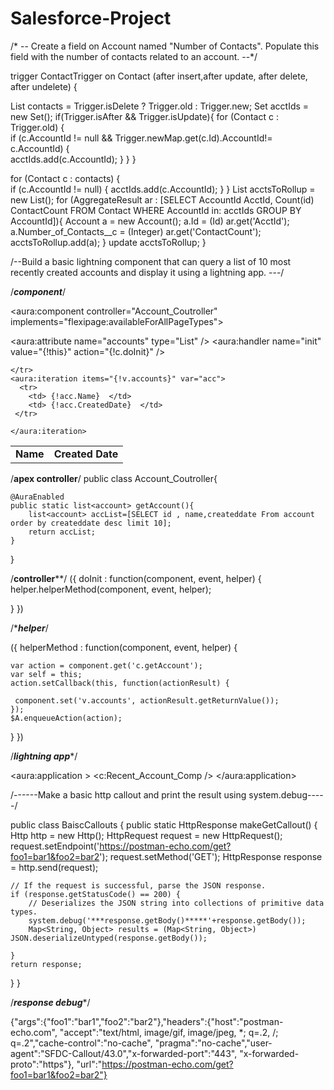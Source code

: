 # Salesforce-Project

/* -- Create a field on Account named "Number of Contacts". Populate this field with the number of contacts related to an account. --*/

trigger ContactTrigger on Contact (after insert,after update, after delete, after undelete) {

List<Contact> contacts = Trigger.isDelete ? Trigger.old : Trigger.new;
Set<Id> acctIds = new Set<Id>();
if(Trigger.isAfter && Trigger.isUpdate){
     for (Contact c : Trigger.old) {     
        if (c.AccountId != null && Trigger.newMap.get(c.Id).AccountId!= c.AccountId) {                
            acctIds.add(c.AccountId);
        }
     }
}

for (Contact c : contacts) {     
    if (c.AccountId != null) {
        acctIds.add(c.AccountId);
    }
}
List<Account> acctsToRollup = new List<Account>();
for (AggregateResult ar : [SELECT AccountId AcctId, Count(id) ContactCount FROM Contact WHERE AccountId in: acctIds GROUP BY AccountId]){
    Account a = new Account();
    a.Id = (Id) ar.get('AcctId'); 
    a.Number_of_Contacts__c   = (Integer) ar.get('ContactCount');
    acctsToRollup.add(a);
}
update acctsToRollup;
}

/--Build a basic lightning component that can query a list of 10 most recently created accounts and display it using a lightning app. ---/

/***component***/

<aura:component controller="Account_Coutroller" implements="flexipage:availableForAllPageTypes">

<aura:attribute name="accounts" type="List" />
<aura:handler name="init" value="{!this}" action="{!c.doInit}" /> 
<table>    
    <tr>
        <td>
            <b>Name</b>
        </td>
        <td>
            <b>Created Date</b>
        </td>
       
    </tr>
    <aura:iteration items="{!v.accounts}" var="acc">
      <tr>
        <td> {!acc.Name}  </td>
        <td> {!acc.CreatedDate}  </td>
     </tr>

    </aura:iteration>
</table>
</aura:component>

/****apex controller****/
public class Account_Coutroller{
    
    @AuraEnabled
    public static list<account> getAccount(){
        list<account> accList=[SELECT id , name,createddate From account order by createddate desc limit 10];
        return accList;
    }

}


/******controller********/
({ doInit : function(component, event, helper) { helper.helperMethod(component, event, helper);

}
})

/****helper***/

({ helperMethod : function(component, event, helper) {

    var action = component.get('c.getAccount');
    var self = this;
    action.setCallback(this, function(actionResult) {
       
     component.set('v.accounts', actionResult.getReturnValue());
    });
    $A.enqueueAction(action);
    
   	
}
})

/***lightning app****/

<aura:application > <c:Recent_Account_Comp /> </aura:application>

/------Make a basic http callout and print the result using system.debug-----/

public class BaiscCallouts { 
public static HttpResponse makeGetCallout() {
     Http http = new Http(); 
     HttpRequest request = new HttpRequest(); 
     request.setEndpoint('https://postman-echo.com/get?foo1=bar1&foo2=bar2'); 
     request.setMethod('GET'); HttpResponse response = http.send(request);

    // If the request is successful, parse the JSON response.        
    if (response.getStatusCode() == 200) {
        // Deserializes the JSON string into collections of primitive data types.
        system.debug('***response.getBody()*****'+response.getBody());
        Map<String, Object> results = (Map<String, Object>) JSON.deserializeUntyped(response.getBody());
       
    }
    return response;
}
}

/***response debug****/

{"args":{"foo1":"bar1","foo2":"bar2"},"headers":{"host":"postman-echo.com", "accept":"text/html, image/gif, image/jpeg, *; q=.2, /; 
q=.2","cache-control":"no-cache", "pragma":"no-cache","user-agent":"SFDC-Callout/43.0","x-forwarded-port":"443",
"x-forwarded-proto":"https"}, "url":"https://postman-echo.com/get?foo1=bar1&foo2=bar2"}
